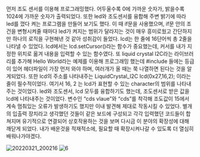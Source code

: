 먼저 조도 센서를 이용해 프로그래밍했다. 어두울수록 0에 가까운 숫자가, 밝을수록 1024에 가까운 숫자가 출력되었다. 
또한 led와 조도센서를 융합해 주변 밝기에 따라 led를 껐다 켜는 프로그램을 만들어 보기도 했다. 
이 때 if문을 사용했으며, if문 안의 조건을 변형시켜줄 때마다 led가 켜지는 범위가 달라지는 것이 매우 흥미로웠고 간단하지만 하나의 로직을 구현해낸 것 같아 성취감이 들었다.
lcd는 한 줄에 16단어씩 총 2줄을 나타낼 수 있었다.
lcd에서는 lcd.setCursor()라는 함수가 중요했는데, 커서를 내가 지정한 위치로 옮겨 내용을 입력할 수 있는 함수였다. 
또 liquid crystal I2C라는 라이브러리를 추가해 Hello World라는 예제를 이용해 프로그래밍 했는데 #include 들에는 등급이 있어 헤더파일이 가장 먼저 와야 하며, 여러개가 올 때는 쭉 나열하면 된다는 것을 알게되었다.
또한 lcd의 주소를 나타내주는 LiquidCrystal_I2C lcd(0x27,16,2); 이라는 줄이 필수적이었다.
여기서 16, 2 는 lcd가 표현할 수 있는 character의 범위를 나타내주는 것이었다. 
led와 조도센서, lcd 모두를 융합하기도 했는데, 조도센서로 받은 값을 lcd에 나타내주는 것이었다.
변수인 “cds vlaue”와 “cds”를 착각해 조도값이 15에서 계속 멈춰있는 오류가 발생하기도 했지만 이내 발견해 제대로 작동시킬 수 있었다. 
별개의 입출력 장치라고 생각했던 것들이 같은 보드에 구성되고 각각 입력했던 코드들이 합쳐지며 유기적으로 연결되어 상호작용하는 것을 보며 다시금 이 분야의 확장성에 대해 깨닫게 되었다. 내가 배운것을 적재적소에, 필요할 때 확장시켜나갈 수 있도록 더 열심히 배워나가야겠다. 

![20220321_200216](https://user-images.githubusercontent.com/76214070/167424904-ff8a91a5-d0a9-4ae2-96d5-90ec2ae04f1f.jpg)
![6](https://user-images.githubusercontent.com/76214070/173325273-9fd8321c-ae1e-4dfe-811d-d23eeba9ba1d.PNG)
